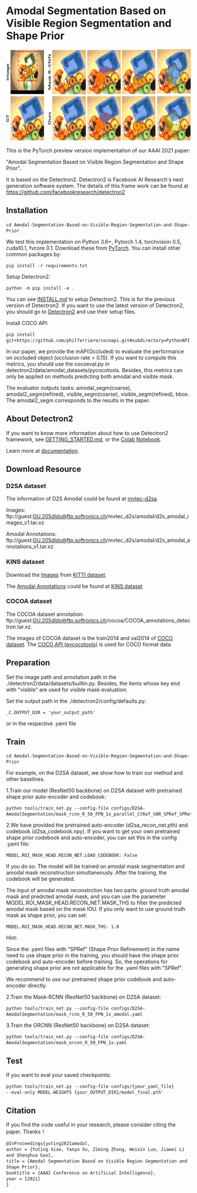 # Amodal Segmentation Based on Visible Region Segmentation and Shape Prior
<img src="./teaser2.jpg" width="850" height="250" >

This is the PyTorch preview version implementation of our AAAI 2021 paper:

"Amodal Segmentation Based on Visible Region Segmentation and Shape Prior".

It is based on the Detectron2.
Detectron2 is Facebook AI Research's next generation software system.
The details of this frame work can be found at https://github.com/facebookresearch/detectron2


## Installation
```
cd Amodal-Segmentation-Based-on-Visible-Region-Segmentation-and-Shape-Prior
```
We test this implementation on Python 3.6+, Pytorch 1.4, torchvision 0.5, cuda10.1, fvcore 0.1. Download these 
from [PyTorch](https://pytorch.org). You can install other common packages by:
```
pip install -r requirements.txt
```

Setup Detectron2:
```
python -m pip install -e .
```
You can see [INSTALL.md](INSTALL.md) to setup Detectron2. 
This is for the previous version of Detectron2. If you want to use the latest version of Detectron2,
you should go to [Detectron2](https://github.com/facebookresearch/detectron2) and use their setup files.

Install COCO API:
```
pip install git+https://github.com/philferriere/cocoapi.git#subdirectory=PythonAPI
```
In our paper, we provide the mAP(Occluded) to evaluate the performance on occluded object (occlusion
rate > 0.15). If you want to compute this metrics, you should use the cocoeval.py in
detectron2/data/amodal_datasets/pycocotools. Besides, this metrics can only be appiled on methods
predicting both amodal and visible mask.

The evaluator outputs tasks: amodal_segm(coarse), amodal2_segm(refined), visible_segm(coarse), 
visible_segm(refined), bbox. The amodal2_segm corresponds to the results in the paper.

## About Detectron2
If you want to know more information about how to use Detectron2 framework, 
see [GETTING_STARTED.md](GETTING_STARTED.md),
or the [Colab Notebook](https://colab.research.google.com/drive/16jcaJoc6bCFAQ96jDe2HwtXj7BMD_-m5).

Learn more at [documentation](https://detectron2.readthedocs.org).

## Download Resource
### D2SA dataset
The information of D2S Amodal could be found at [mvtec-d2sa](https://www.mvtec.com/company/research/datasets/mvtec-d2s/).

Images: ftp://guest:GU.205dldo@ftp.softronics.ch/mvtec_d2s/amodal/d2s_amodal_images_v1.tar.xz

Amodal Annotations: ftp://guest:GU.205dldo@ftp.softronics.ch/mvtec_d2s/amodal/d2s_amodal_annotations_v1.tar.xz

### KINS dataset
Download the [Images](http://www.cvlibs.net/download.php?file=data_object_image_2.zip)
from [KITTI dataset](http://www.cvlibs.net/datasets/kitti/eval_object.php?obj_benchmark=2d). 

The [Amodal Annotations](https://drive.google.com/drive/folders/1FuXz1Rrv5rrGG4n7KcQHVWKvSyr3Tkyo?usp=sharing)
could be found at [KINS dataset](https://github.com/qqlu/Amodal-Instance-Segmentation-through-KINS-Dataset)

### COCOA dataset
The COCOA dataset annotation: ftp://guest:GU.205dldo@ftp.softronics.ch/cocoa/COCOA_annotations_detectron.tar.xz.

The images of COCOA dataset is the train2014 and val2014 of [COCO dataset](http://cocodataset.org/).
The [COCO API (pycocotools)](https://github.com/cocodataset/cocoapi) is used for COCO format data.

## Preparation
Set the image path and annotation path in the ./detectron2/data/datasets/builtin.py. Besides, the 
items whose key end with "visible" are used for visible mask evaluation.

Set the output path in the ./detectron2/config/defaults.py:
```
_C.OUTPUT_DIR = 'your_output_path'
```
or in the respective .yaml file

## Train
```
cd Amodal-Segmentation-Based-on-Visible-Region-Segmentation-and-Shape-Prior
```
For example, on the D2SA dataset, we show how to train our method and other baselines.

1.Train our model (ResNet50 backbone) on D2SA dataset with pretrained shape prior auto-encoder 
and codebook:
```
python tools/train_net.py --config-file configs/D2SA-AmodalSegmentation/mask_rcnn_R_50_FPN_1x_parallel_CtRef_VAR_SPRef_SPRet_FM.yaml
```
2.We have provided the pretrained auto-encoder (d2sa_recon_net.pth) and codebook (d2sa_codebook.npy).
If you want to get your own pretrained shape prior codebook and auto-encoder, you can set
this in the config .yaml file:
```
MODEL.ROI_MASK_HEAD.RECON_NET.LOAD_CODEBOOK: False
```
If you do so. The model will be trained on amodal mask segmentation and amodal mask reconstruction simultaneously.
After the training, the codebook will be generated. 

The input of amodal mask reconstrction has two parts:
ground truth amodal mask and predicted amodal mask, and you can use the parameter 
MODEL.ROI_MASK_HEAD.RECON_NET.MASK_THS to filter the predicted amodal mask based on the mask IOU.
If you only want to use ground truth mask as shape prior, you can set:
```
MODEL.ROI_MASK_HEAD.RECON_NET.MASK_THS: 1.0
```
Hint: 

Since the .yaml files with "SPRef" (Shape Prior Refinement) in the name need to 
use shape prior in the training, you should have the shape prior codebook and auto-encoder 
before training. So, the operations for generating shape prior are not applicable for the .yaml files with "SPRef".
 
We recommend to use our pretrained shape prior codebook and auto-encoder directly.

2.Train the Mask-RCNN (ResNet50 backbone) on D2SA dataset:
```
python tools/train_net.py --config-file configs/D2SA-AmodalSegmentation/mask_rcnn_R_50_FPN_1x_amodal.yaml
```

3.Train the ORCNN (ResNet50 backbone) on D2SA dataset:
```
python tools/train_net.py --config-file configs/D2SA-AmodalSegmentation/mask_orcnn_R_50_FPN_1x.yaml
```
## Test
If you want to eval your saved checkpoints:
```
python tools/train_net.py --config-file configs/{your_yaml_file} 
--eval-only MODEL.WEIGHTS {your_OUTPUT_DIR}/model_final.pth'
```

## Citation
If you find the code useful in your research, please consider citing the paper. Thanks！

```
@InProceedings{yuting2021amodal,
author = {Yuting Xiao, Yanyu Xu, Ziming Zhong, Weixin Luo, Jiawei Li and Shenghua Gao},
title = {Amodal Segmentation Based on Visible Region Segmentation and Shape Prior},
booktitle = {AAAI Conference on Artificial Intelligence},
year = {2021}
}
```